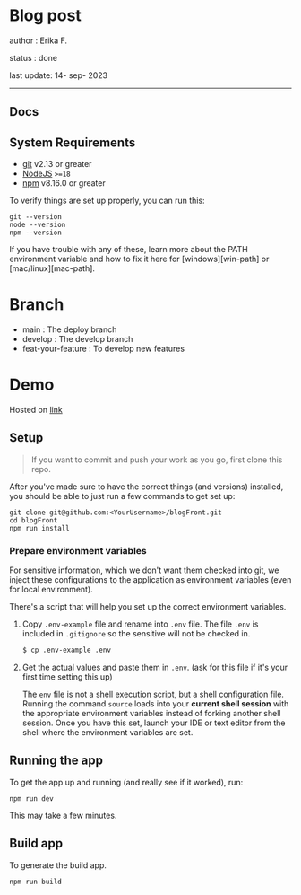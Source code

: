 # Blog post

author : Erika F.

status : done

last update: 14- sep- 2023

<hr/>

## Docs


## System Requirements

- [git](git) v2.13 or greater
- [NodeJS](node) `>=18`
- [npm](npm) v8.16.0 or greater

To verify things are set up properly, you can run this:

```shell
git --version
node --version
npm --version
```

If you have trouble with any of these, learn more about the PATH environment
variable and how to fix it here for [windows][win-path] or
[mac/linux][mac-path].

# Branch

- main : The deploy branch
- develop : The develop branch
- feat-your-feature : To develop new features

# Demo

Hosted on [link](#)


## Setup

> If you want to commit and push your work as you go,
> first clone this repo.


After you've made sure to have the correct things (and versions) installed, you
should be able to just run a few commands to get set up:

```
git clone git@github.com:<YourUsername>/blogFront.git
cd blogFront
npm run install
```
### Prepare environment variables

For sensitive information, which we don't want them checked into git, we inject these configurations to the application as environment variables (even for local environment). 

There's a script that will help you set up the correct environment variables.

1. Copy `.env-example` file and rename into `.env` file. The file `.env` is included in `.gitignore` so the sensitive will not be checked in.

   ```bash
   $ cp .env-example .env
   ```

2. Get the actual values and paste them in `.env`.
   (ask for this file if it's your first time setting this up)

   The `env` file is not a shell execution script, but a shell configuration file. Running the command `source` loads into your **current shell session** with the appropriate environment variables instead of forking another shell session. Once you have this set, launch your IDE or text editor from the shell where the environment variables are set.


Running the app
----------------

To get the app up and running (and really see if it worked), run:

```shell
npm run dev
```

This may take a few minutes.

Build app
----------------

To generate the build app.

```
npm run build
```
